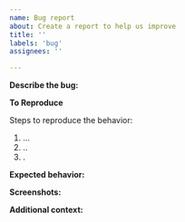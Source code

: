 ```yaml
---
name: Bug report
about: Create a report to help us improve
title: ''
labels: 'bug'
assignees: ''

---
```


**Describe the bug:**

<!-- a clear and concise description of what the bug is -->

**To Reproduce**

Steps to reproduce the behavior:
1. ... 
2. ..
3. .

**Expected behavior:**

<!-- a clear and concise description of what you expected to happen -->

**Screenshots:**

<!-- if applicable, add screenshots to help explain your problem -->

**Additional context:**

<!-- add any other context about the problem here -->

